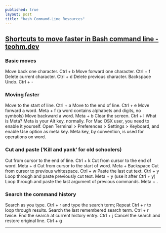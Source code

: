 ```yaml
---
published: true
layout: post
title: "bash Command-Line Resources"
---
```

## [Shortcuts to move faster in Bash command line - teohm.dev](http://teohm.com/blog/2012/01/04/shortcuts-to-move-faster-in-bash-command-line/)

### Basic moves

Move back one character. Ctrl + b
Move forward one character. Ctrl + f
Delete current character. Ctrl + d
Delete previous character. Backspace
Undo. Ctrl + -


### Moving faster

Move to the start of line. Ctrl + a
Move to the end of line. Ctrl + e
Move forward a word. Meta + f (a word contains alphabets and digits, no symbols)
Move backward a word. Meta + b
Clear the screen. Ctrl + l
What is Meta? Meta is your Alt key, normally. For Mac OSX user, you need to enable it yourself. Open Terminal > Preferences > Settings > Keyboard, and enable Use option as meta key. Meta key, by convention, is used for operations on word.

### Cut and paste (‘Kill and yank’ for old schoolers)

Cut from cursor to the end of line. Ctrl + k
Cut from cursor to the end of word. Meta + d
Cut from cursor to the start of word. Meta + Backspace
Cut from cursor to previous whitespace. Ctrl + w
Paste the last cut text. Ctrl + y
Loop through and paste previously cut text. Meta + y (use it after Ctrl + y)
Loop through and paste the last argument of previous commands. Meta + .


### Search the command history

Search as you type. Ctrl + r and type the search term; Repeat Ctrl + r to loop through results.
Search the last remembered search term. Ctrl + r twice.
End the search at current history entry. Ctrl + j
Cancel the search and restore original line. Ctrl + g

---

